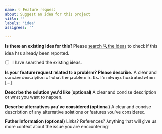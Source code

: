 ```yaml
---
name: 💡 Feature request
about: Suggest an idea for this project
title: ''
labels: 'idea'
assignees: ''

---
```


**Is there an existing idea for this?**
Please [search 🔍 the ideas](https://github.com/brunohjs/rasa-model-report/discussions/categories/ideas) to check if this idea has already been reported.
- [ ] I have searched the existing ideas.

**Is your feature request related to a problem? Please describe.**
A clear and concise description of what the problem is. Ex. I'm always frustrated when [...]

**Describe the solution you'd like (optional)**
A clear and concise description of what you want to happen.

**Describe alternatives you've considered (optional)**
A clear and concise description of any alternative solutions or features you've considered.

**Futher Information (optional)**
Links? References? Anything that will give us more context about the issue you are encountering!
